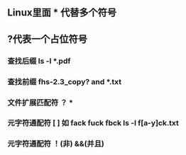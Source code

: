 ## Linux里面 * 代替多个符号  

## ?代表一个占位符号

### 查找后缀   ls -l *.pdf

### 查找前缀 fhs-2.3_copy? and *.txt

### 文件扩展匹配符         ？ *

### 元字符通配符  [ ]       如   fack   fuck   fbck     ls -l  f[a-y]ck.txt

### 元字符通配符         ！(非)    &&(并且)  







